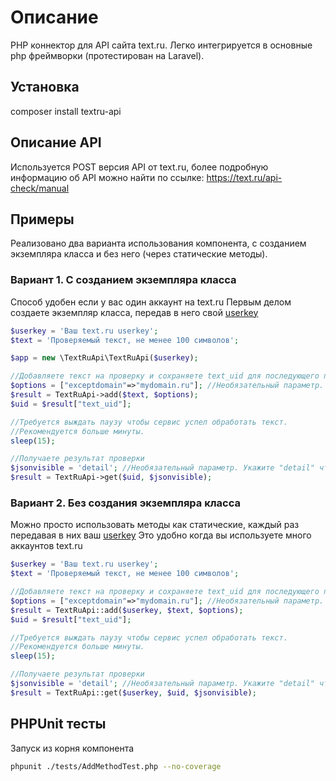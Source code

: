 # Описание
PHP коннектор для API сайта text.ru.
Легко интегрируется в основные php фреймворки (протестирован на Laravel).

## Установка
composer install textru-api

## Описание API
Используется POST версия API от text.ru, более подробную информацию об API можно найти по ссылке:
https://text.ru/api-check/manual

## Примеры
Реализовано два варианта использования компонента, с созданием экземпляра класса и без него (через статические методы).

### Вариант 1. С созданием экземпляра класса
Способ удобен если у вас один аккаунт на text.ru
Первым делом создаете экземпляр класса, передав в него свой [userkey](https://text.ru/api-check)

```php
$userkey = 'Ваш text.ru userkey';
$text = 'Проверяемый текст, не менее 100 символов';

$app = new \TextRuApi\TextRuApi($userkey);

//Добавляете текст на проверку и сохраняете text_uid для последующего получения результатов
$options = ["exceptdomain"=>"mydomain.ru"]; //Необязательный параметр. Массив дополнительных параметров (см. описание API)
$result = TextRuApi->add($text, $options);
$uid = $result["text_uid"];

//Требуется выждать паузу чтобы сервис успел обработать текст.
//Рекомендуется больше минуты.
sleep(15);

//Получаете результат проверки
$jsonvisible = 'detail'; //Необязательный параметр. Укажите "detail" чтобы получить расширенные данные по тексту
$result = TextRuApi->get($uid, $jsonvisible);
```

### Вариант 2. Без создания экземпляра класса
Можно просто использовать методы как статические, каждый раз передавая в них ваш [userkey](https://text.ru/api-check)
Это удобно когда вы используете много аккаунтов text.ru

```php
$userkey = 'Ваш text.ru userkey';
$text = 'Проверяемый текст, не менее 100 символов';

//Добавляете текст на проверку и сохраняете text_uid для последующего получения результатов
$options = ["exceptdomain"=>"mydomain.ru"]; //Необязательный параметр. Массив дополнительных параметров (см. описание API)
$result = TextRuApi::add($userkey, $text, $options);
$uid = $result["text_uid"];

//Требуется выждать паузу чтобы сервис успел обработать текст.
//Рекомендуется больше минуты.
sleep(15);

//Получаете результат проверки
$jsonvisible = 'detail'; //Необязательный параметр. Укажите "detail" чтобы получить расширенные данные по тексту
$result = TextRuApi::get($userkey, $uid, $jsonvisible);
```

## PHPUnit тесты
Запуск из корня компонента
```bash
phpunit ./tests/AddMethodTest.php --no-coverage
```